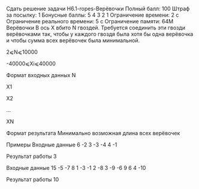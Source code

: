 Сдать решение задачи H6.1-ropes-Верёвочки
Полный балл:	100
Штраф за посылку:	1
Бонусные баллы:	5 4 3 2 1
Ограничение времени:	2 с
Ограничение реального времени:	5 с
Ограничение памяти:	64M
Верёвочки
В ось X вбито N гвоздей. Требуется соединить эти гвозди верёвочками так, чтобы у каждого гвоздя была хотя бы одна верёвочка и чтобы сумма всех верёвочек была минимальной.

2⩽N⩽10000

-40000⩽Xi⩽40000

Формат входных данных
N

X1

X2

...

XN

Формат результата
Минимально возможная длина всех верёвочек

Примеры
Входные данные
6 
-2 
3 
-3 
-4 
4 
-1
    
Результат работы
3
    
Входные данные
15
-5
-7
8
1
-3
-1
2
-8
3
-9
-6
9
6
4
-10    
    
Результат работы
10